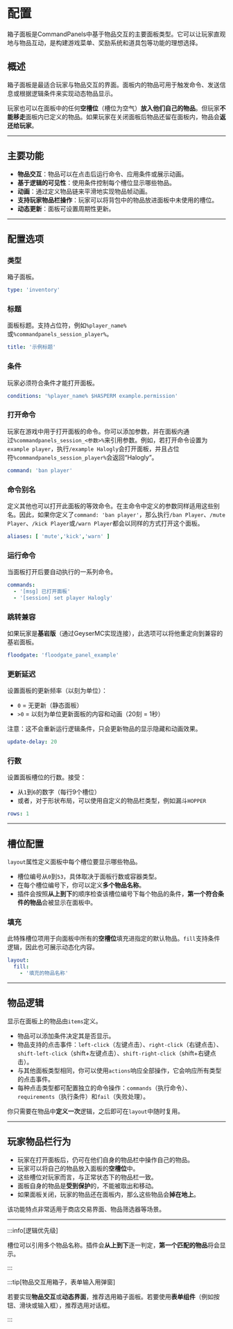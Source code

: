 # 配置

箱子面板是CommandPanels中基于物品交互的主要面板类型。它可以让玩家直观地与物品互动，是构建游戏菜单、奖励系统和道具包等功能的理想选择。

## 概述

箱子面板是最适合玩家与物品交互的界面。面板内的物品可用于触发命令、发送信息或根据逻辑条件来实现动态物品显示。

玩家也可以在面板中的任何**空槽位**（槽位为空气）**放入他们自己的物品**。但玩家**不能移走**面板内已定义的物品。如果玩家在关闭面板后物品还留在面板内，物品会**返还给玩家**。

------

## 主要功能

- **物品交互**：物品可以在点击后运行命令、应用条件或展示动画。
- **基于逻辑的可见性**：使用条件控制每个槽位显示哪些物品。
- **动画**：通过定义物品链来平滑地实现物品帧动画。
- **支持玩家物品栏操作**：玩家可以将背包中的物品放进面板中未使用的槽位。
- **动态更新**：面板可设置周期性更新。

------

## 配置选项

### 类型

箱子面板。

```yaml
type: 'inventory'
```

### 标题

面板标题。支持占位符，例如`%player_name%`或`%commandpanels_session_player%`。

```yaml
title: '示例标题'
```

### 条件

玩家必须符合条件才能打开面板。

```yaml
conditions: '%player_name% $HASPERM example.permission'
```

### 打开命令

玩家在游戏中用于打开面板的命令。你可以添加参数，并在面板内通过`%commandpanels_session_<参数>%`来引用参数。例如，若打开命令设置为`example player`，执行`/example Halogly`会打开面板，并且占位符`%commandpanels_session_player%`会返回“Halogly”。

```yaml
command: 'ban player'
```

### 命令别名

定义其他也可以打开此面板的等效命令。在主命令中定义的参数同样适用这些别名。因此，如果你定义了`command: 'ban player'`，那么执行`/ban Player`、`/mute Player`、`/kick Player`或`/warn Player`都会以同样的方式打开这个面板。

```yaml
aliases: [ 'mute','kick','warn' ]
```

### 运行命令

当面板打开后要自动执行的一系列命令。

```yaml
commands:
  - '[msg] 已打开面板'
  - '[session] set player Halogly'
```

### 跳转兼容

如果玩家是**基岩版**（通过GeyserMC实现连接），此选项可以将他重定向到兼容的基岩面板。

```yaml
floodgate: 'floodgate_panel_example'
```

### 更新延迟

设置面板的更新频率（以刻为单位）：

- `0` = 无更新（静态面板）
- `>0` = 以刻为单位更新面板的内容和动画（20刻 = 1秒）

注意：这不会重新运行逻辑条件，只会更新物品的显示隐藏和动画效果。

```yaml
update-delay: 20
```

### 行数

设置面板槽位的行数。接受：

- 从`1`到`6`的数字（每行9个槽位）
- 或者，对于形状布局，可以使用自定义的物品栏类型，例如漏斗`HOPPER`

```yaml
rows: 1
```

------

## 槽位配置

`layout`属性定义面板中每个槽位要显示哪些物品。

- 槽位编号从`0`到`53`，具体取决于面板行数或容器类型。
- 在每个槽位编号下，你可以定义**多个物品名称**。
- 插件会按照**从上到下**的顺序检查该槽位编号下每个物品的条件，**第一个符合条件的物品**会被显示在面板中。

### 填充

此特殊槽位项用于向面板中所有的**空槽位**填充进指定的默认物品。`fill`支持条件逻辑，因此也可展示动态化内容。

```yaml
layout:
  fill:
    - '填充的物品名称'
```

------

## 物品逻辑

显示在面板上的物品由`items`定义。

- 物品可以添加条件决定其是否显示。
- 物品支持的点击事件：`left-click`（左键点击）、`right-click`（右键点击）、`shift-left-click`（shift+左键点击）、`shift-right-click`（shift+右键点击）。
- 与其他面板类型相同，你可以使用`actions`响应全部操作，它会响应所有类型的点击事件。
- 每种点击类型都可配置独立的命令操作：`commands`（执行命令）、`requirements`（执行条件）和`fail`（失败处理）。

你只需要在物品中**定义一次**逻辑，之后即可在`layout`中随时复用。

------

## 玩家物品栏行为

- 玩家在打开面板后，仍可在他们自身的物品栏中操作自己的物品。
- 玩家可以将自己的物品放入面板的**空槽位**中。
- 这些槽位对玩家而言，与正常状态下的物品栏一致。
- 面板自身的物品是**受到保护**的，不能被取出和移动。
- 如果面板关闭，玩家的物品还在面板内，那么这些物品会**掉在地上**。

该功能特点非常适用于商店交易界面、物品筛选器等场景。

------

:::info[逻辑优先级]

槽位可以引用多个物品名称。插件会**从上到下**逐一判定，**第一个匹配的物品**将会显示。

:::

:::tip[物品交互用箱子，表单输入用弹窗]

若要实现**物品交互**或**动态界面**，推荐选用箱子面板。若要使用**表单组件**（例如按钮、滑块或输入框），推荐选用对话框。

:::